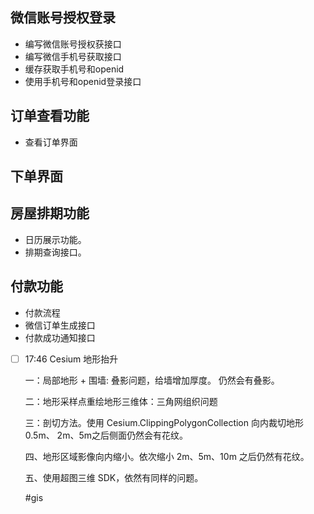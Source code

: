 ## 微信账号授权登录
- 编写微信账号授权获接口
- 编写微信手机号获取接口
- 缓存获取手机号和openid
- 使用手机号和openid登录接口

## 订单查看功能

- 查看订单界面

## 下单界面

## 房屋排期功能
- 日历展示功能。
- 排期查询接口。

## 付款功能

- 付款流程
- 微信订单生成接口
- 付款成功通知接口



- [ ] 17:46 
	Cesium 地形抬升
	
	一：局部地形 + 围墙: 叠影问题，给墙增加厚度。
	仍然会有叠影。
	
	二：地形采样点重绘地形三维体：三角网组织问题
	
	三：剖切方法。使用 Cesium.ClippingPolygonCollection 向内裁切地形 0.5m、 2m、5m之后侧面仍然会有花纹。
	
	四、地形区域影像向内缩小。依次缩小 2m、5m、10m 之后仍然有花纹。
	
	五、使用超图三维 SDK，依然有同样的问题。
	
	#gis